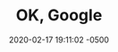 ---
layout: post
title:  'OK, Google'
date:   2020-02-17 19:11:02 -0500
categories: jekyll update
---